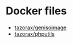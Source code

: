 # Docker files

- [tazorax/genisoimage](genisoimage/README.md)
- [tazorax/phputils](phputils/README.md)